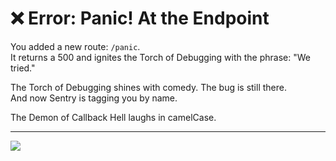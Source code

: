 # ❌ Error: Panic! At the Endpoint

You added a new route: `/panic`.  
It returns a 500 and ignites the Torch of Debugging with the phrase: "We tried."

The Torch of Debugging shines with comedy.
The bug is still there.  
And now Sentry is tagging you by name.

The Demon of Callback Hell laughs in camelCase.

---

<a href="../../start-game.md">
  <img src="https://img.shields.io/badge/Will%20you%20return%20to%20the%20war%20for%20clean%20code%3F-slategray?style=for-the-badge"/>
</a>
